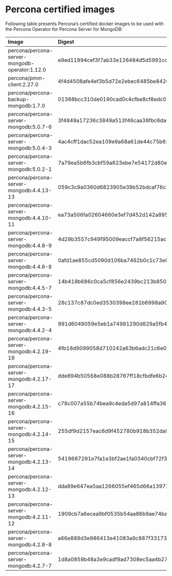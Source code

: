 # Percona certified images

Following table presents Percona’s certified docker images to be used with the
Percona Operator for Percona Server for MongoDB:

| Image                                          | Digest                                                           |
|:-----------------------------------------------|:-----------------------------------------------------------------|
| percona/percona-server-mongodb-operator:1.12.0 | e9ed11994cef3f7ab33e126484d5d5991cccc00b54d066183d1c7abe8e29b802 |
| percona/pmm-client:2.27.0                      | 4f4d4508afe4ef3b5d72e2ebec6485be84204902b0b2b23c3a9e7c2fe4726884 |
| percona/percona-backup-mongodb:1.7.0           | 01388bcc310de0190cad0c4cfbe8cf8edc07c5c7ea057edec137e8f58931696b |
| percona/percona-server-mongodb:5.0.7-6         | 3f4849a17236c3849a513f46caa39fbc6da0414f98d27e080fbe0496fa9e86a2 |
| percona/percona-server-mongodb:5.0.4-3         | 4ac4cff1dac52ea109e9a68a61de44c75b62292bb4676cf8efd1e00000d8adf3 |
| percona/percona-server-mongodb:5.0.2-1         | 7a79ea5b6fb3cbf59a623ebe7e54172d80ee0301a99119238421cb21d97cc460 |
| percona/percona-server-mongodb:4.4.13-13       | 059c3c9a0360d6823905e39b52bdcaf76c3929c93408c537f139cee835c2bc0f |
| percona/percona-server-mongodb:4.4.10-11       | ea73a506fa02604660e3ef7d452d142a89587bb5daca15d3cc1b539a9b1000c5 |
| percona/percona-server-mongodb:4.4.8-9         | 4d29b3557c949f95009eaccf7a8f56215ac609406d230be87b6eaa072e0c1f69 |
| percona/percona-server-mongodb:4.4.6-8         | 0afd1ae855cd5090d106ba7462b0c1c73e0da7a180b46811b2f3c2149ecb7d4f |
| percona/percona-server-mongodb:4.4.5-7         | 14b419b686c0ca5cf856e2439bc213b85070ee2fe30832de0f46d1b602cc65ff |
| percona/percona-server-mongodb:4.4.3-5         | 28c137c87dc0ed3530398ee281b6998a902ca5bc39bf766f42de03b1dfc1fc57 |
| percona/percona-server-mongodb:4.4.2-4         | 991d6049059e5eb1a74981290d829a5fb4ab0554993748fde1e67b2f46f26bf0 |
| percona/percona-server-mongodb:4.2.19-19       | 4fb18d9099058d710242a63b6adc21c6e09149eb48ee94717eacf59ddf5dec40 |
| percona/percona-server-mongodb:4.2.17-17       | dde894b50568e088b28767ff18cfbdfe6b2496f12eddb14743d3d33c105e3f01 |
| percona/percona-server-mongodb:4.2.15-16       | c78c007a55b74bea9c4eda5d97a814ffa360857e15f7a19dce9d0a313e2e2285 |
| percona/percona-server-mongodb:4.2.14-15       | 255df9d2157eac6d9f452780b918b352da90814af0ab3210ffbe23177e6d4cf8 |
| percona/percona-server-mongodb:4.2.13-14       | 5419687291e7fa1e3bf2ae1fa0340cbf72f38f8ad70c0800fa7b8c145f5e75ae |
| percona/percona-server-mongodb:4.2.12-13       | dda89e647ea5aa1266055ef465d66a139722d9e3f78a839a90a9f081b09ce26d |
| percona/percona-server-mongodb:4.2.11-12       | 1909cb7a6ecea9bf0535b54aa86b9ae74ba2fa303c55cf4a1a54262fb0edbd3c |
| percona/percona-server-mongodb:4.2.8-8         | a66e889d3e986413e41083a9c887f33173da05a41c8bd107cf50eede4588a505 |
| percona/percona-server-mongodb:4.2.7-7         | 1d8a0859b48a3e9cadf9ad7308ec5aa4b278a64ca32ff5d887156b1b46146b13 |
